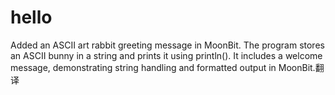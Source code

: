 # hello
Added an ASCII art rabbit greeting message in MoonBit. The program stores an ASCII bunny in a string and prints it using println(). It includes a welcome message, demonstrating string handling and formatted output in MoonBit.翻译
